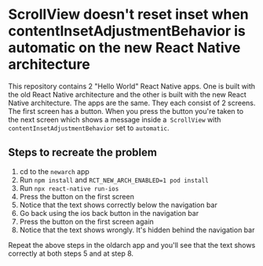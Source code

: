 # ScrollView doesn't reset inset when contentInsetAdjustmentBehavior is automatic on the new React Native architecture
This repository contains 2 "Hello World" React Native apps. One is built with the old React Native architecture and the other is built with the new React Native architecture. The apps are the same. They each consist of 2 screens. The first screen has a button. When you press the button you're taken to the next screen which shows a message inside a` ScrollView` with `contentInsetAdjustmentBehavior` set to `automatic`.

## Steps to recreate the problem
1. cd to the `newarch` app
2. Run `npm install` and `RCT_NEW_ARCH_ENABLED=1 pod install`
3. Run `npx react-native run-ios`
4. Press the button on the first screen
5. Notice that the text shows correctly below the navigation bar
6. Go back using the ios back button in the navigation bar
7. Press the button on the first screen again
8. Notice that the text shows wrongly. It's hidden behind the navigation bar

Repeat the above steps in the oldarch app and you'll see that the text shows correctly at both steps 5 and at step 8.
